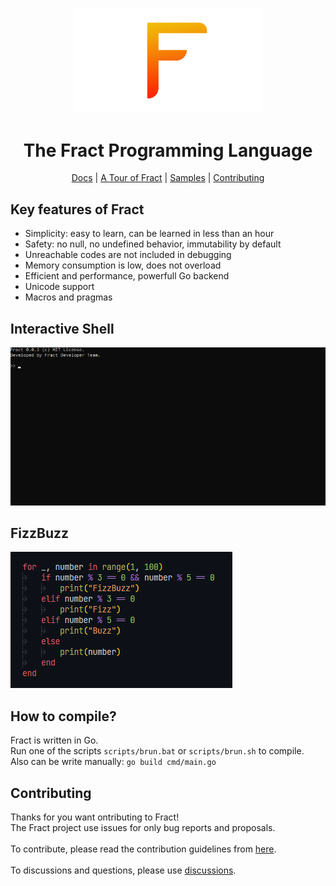 <div align="center">
<p>
    <img width="300" src="https://raw.githubusercontent.com/fract-lang/resources/main/logo/fract.svg?sanitize=true">
</p>
<h1>The Fract Programming Language</h1>

[Docs](https://github.com/fract-lang/fract/tree/master/docs) |
[A Tour of Fract](https://github.com/fract-lang/fract/blob/master/docs/fract/a_tour_of_fract.md) |
[Samples](https://github.com/fract-lang/fract/tree/master/samples) |
[Contributing](#contributing)

</div>

## Key features of Fract
+ Simplicity: easy to learn, can be learned in less than an hour
+ Safety: no null, no undefined behavior, immutability by default
+ Unreachable codes are not included in debugging
+ Memory consumption is low, does not overload
+ Efficient and performance, powerfull Go backend
+ Unicode support
+ Macros and pragmas

## Interactive Shell
<img src="https://github.com/fract-lang/resources/blob/main/preview/fract_cli.gif?raw=true">

## FizzBuzz
<img src="https://github.com/fract-lang/resources/blob/main/preview/fizzbuzz.png">

## How to compile?
Fract is written in Go. <br>
Run one of the scripts ``scripts/brun.bat`` or ``scripts/brun.sh`` to compile. <br>
Also can be write manually: ``go build cmd/main.go``

<h2 id="contributing">Contributing</h2>
Thanks for you want ontributing to Fract!
<br>
The Fract project use issues for only bug reports and proposals.
<br><br>
To contribute, please read the contribution guidelines from <a href="https://github.com/fract-lang/fract/blob/master/CONTRIBUTING.md">here</a>.
<br><br>
To discussions and questions, please use <a href="https://github.com/fract-lang/fract/discussions">discussions</a>.

